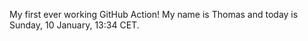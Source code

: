 My first ever working GitHub Action!
My name is Thomas and today is Sunday, 10 January, 13:34 CET. 
